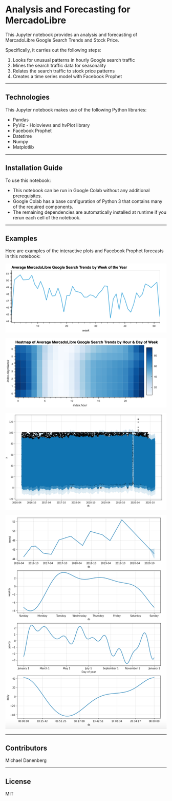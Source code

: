 # Analysis and Forecasting for MercadoLibre

This Jupyter notebook provides an analysis and forecasting of MercadoLibre Google Search Trends and Stock Price.

Specifically, it carries out the following steps:
1. Looks for unusual patterns in hourly Google search traffic
2. Mines the search traffic data for seasonality
3. Relates the search traffic to stock price patterns
4. Creates a time series model with Facebook Prophet

---

## Technologies

This Jupyter notebook makes use of the following Python libraries:
* Pandas
* PyViz - Holoviews and hvPlot library
* Facebook Prophet
* Datetime
* Numpy
* Matplotlib

---

## Installation Guide

To use this notebook:
* This notebook can be run in Google Colab without any additional prerequisites.
* Google Colab has a base configuration of Python 3 that contains many of the required components.
* The remaining dependencies are automatically installed at runtime if you rerun each cell of the notebook.

---

## Examples

Here are examples of the interactive plots and Facebook Prophet forecasts in this notebook:

![Average MercadoLibre Search Trends by Week of Year](Images/avg_mercadolibre_search_trends_week_of_year.png)

![Heatmap of MercadoLibre Search Trends](Images/heatmap_of_mercadolibre_search_trends.png)

![MercadoLibre Search Trends Prophet Forecast](Images/mercadolibre_search_trends_prophet_forecast.png)

![MercadoLibre Search Trends Prophet Forecast Components](Images/mercadolibre_search_trends_prophet_components.png)

---

## Contributors

Michael Danenberg

---

## License

MIT